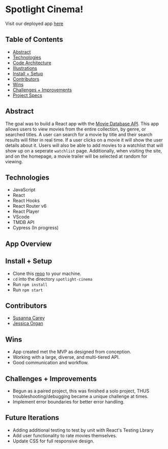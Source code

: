 # Spotlight Cinema!

Visit our deployed app [here](https://spotlight-cinema.surge.sh/)


## Table of Contents
  - [Abstract](#abstract)
  - [Technologies](#technologies)
  - [Code Architecture](#code-architecture)
  - [Illustrations](#illustrations)
  - [Install + Setup](#set-up)
  - [Contributors](#contributors)
  - [Wins](#wins)
  - [Challenges + Improvements](#challenges-+-Improvements)
  - [Project Specs](#project-specs)

## Abstract
The goal was to build a React app with the [Movie Database API](https://www.themoviedb.org/). This app allows users to view movies from the entire collection, by genre, or searched titles. A user can search for a movie by title and their search results will filter in real time. If a user clicks on a movie it will show the user details about it. Users will also be able to add movies to a watchlist that will show up on a seperate `watchlist` page. Additionally, when visiting the site, and on the homepage, a movie trailer will be selected at random for viewing. 

## Technologies
  - JavaScript
  - React 
  - React Hooks
  - React Router v6
  - React Player
  - VScode
  - TMDB API
  - Cypress (In progress)

## App Overview

## Install + Setup
  - Clone this [repo](git@github.com:Jorgan612/spotlight-cinema.git) to your machine.
  - `cd` into the directory `spotlight-cinema`
  - Run `npm install`
  - Run `npm start`

## Contributors
  - [Susanna Carey](https://github.com/susannaopal)
  - [Jessica Organ](https://github.com/Jorgan612)

## Wins
  - App created met the MVP as designed from conception. 
  - Working with a large, diverse, and multi-tiered API. 
  - Good communication and workflow.  

## Challenges + Improvements
  - Begun as a paired project, this was finished a solo project, THUS troubleshooting/debugging became a unique challenge at times. 
  - Implement error boundaries for better error handling.  

## Future Iterations
  - Adding additional testing to test by unit with React's Testing Lbrary 
  - Add user functionality to rate movies themselves. 
  - Update CSS for full responsive design. 

